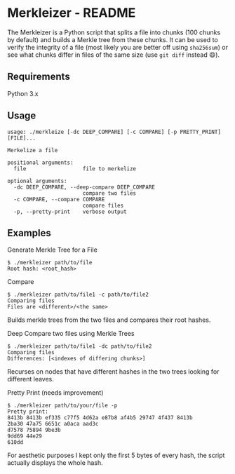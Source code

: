 # Merkleizer - README
The Merkleizer is a Python script that splits a file into chunks (100 chunks by default) and builds a Merkle tree from these chunks. It can be used to verify the integrity of a file (most likely you are better off using ```sha256sum```) or see what chunks differ in files of the same size (use ```git diff``` instead :smile:).

## Requirements
Python 3.x

## Usage
```
usage: ./merkleize [-dc DEEP_COMPARE] [-c COMPARE] [-p PRETTY_PRINT] [FILE]...

Merkelize a file

positional arguments:
  file                  file to merkelize

optional arguments:
  -dc DEEP_COMPARE, --deep-compare DEEP_COMPARE
                        compare two files
  -c COMPARE, --compare COMPARE
                        compare files
  -p, --pretty-print    verbose output
```

## Examples
Generate Merkle Tree for a File
```
$ ./merkleizer path/to/file
Root hash: <root_hash>
```

Compare
```
$ ./merkleizer path/to/file1 -c path/to/file2
Comparing files
Files are <different>/<the same>
```
Builds merkle trees from the two files and compares their root hashes.

Deep Compare two files using Merkle Trees
```
$ ./merkleizer path/to/file1 -dc path/to/file2
Comparing files
Differences: [<indexes of differing chunks>]
```
Recurses on nodes that have different hashes in the two trees looking for different leaves.

Pretty Print (needs improvement)
```
$ ./merkleizer path/to/your/file -p
Pretty print:
8413b 8413b ef335 c77f5 4d62a e87b8 af4b5 29747 4f437 8413b
2ba30 47a75 6651c a0aca aad3c
d7578 75894 9be3b
9dd69 44e29
610dd
```

For aesthetic purposes I kept only the first 5 bytes of every hash, the script actually displays the whole hash.
